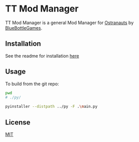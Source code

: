 # TT Mod Manager

TT Mod Manager is a general Mod Manager for [Ostranauts](https://bluebottlegames.com/games/ostranauts) by [BlueBottleGames](https://bluebottlegames.com/).

## Installation

See the readme for installation [here](https://docs.google.com/document/d/1PtGA_B-SfdxlS2MBvynwpS8e1y1izkII8zUbgskWYEU/edit) 

## Usage
To build from the git repo:

```bash
pwd
# ./py/

pyinstaller --distpath ../py -F .\main.py
```

## License
[MIT](https://choosealicense.com/licenses/mit/)